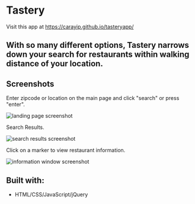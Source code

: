 # Tastery
Visit this app at https://carayip.github.io/tasteryapp/

## With so many different options, Tastery narrows down your search for restaurants within walking distance of your location.

## Screenshots

Enter zipcode or location on the main page and click "search" or press "enter".

![landing page screenshot](https://user-images.githubusercontent.com/38255134/40993281-284b8b82-68c7-11e8-9d58-ed2d0eb0b3a7.png)

Search Results.

![search results screenshot](https://user-images.githubusercontent.com/38255134/40993328-4dfaf76e-68c7-11e8-8d04-5f1527e7f33e.png)

Click on a marker to view restaurant information.

![information window screenshot](https://user-images.githubusercontent.com/38255134/40993335-528b894c-68c7-11e8-814f-795451a8f220.png)

## Built with:
* HTML/CSS/JavaScript/jQuery
